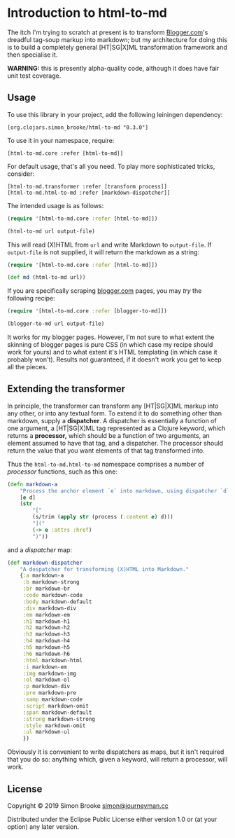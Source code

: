 # Introduction to html-to-md

The itch I'm trying to scratch at present is to transform
[Blogger.com](http://www.blogger.com)'s dreadful tag-soup markup into markdown;
but my architecture for doing this is to build a completely general [HT|SG|X]ML
transformation framework and then specialise it.

**WARNING:** this is presently alpha-quality code, although it does have fair
unit test coverage.

## Usage

To use this library in your project, add the following leiningen dependency:

    [org.clojars.simon_brooke/html-to-md "0.3.0"]

To use it in your namespace, require:

    [html-to-md.core :refer [html-to-md]]

For default usage, that's all you need. To play more sophisticated tricks,
consider:

    [html-to-md.transformer :refer [transform process]]
    [html-to-md.html-to-md :refer [markdown-dispatcher]]

The intended usage is as follows:

```clojure
(require '[html-to-md.core :refer [html-to-md]])

(html-to-md url output-file)
```

This will read (X)HTML from `url` and write Markdown to `output-file`. If
`output-file` is not supplied, it will return the markdown as a string:

```clojure
(require '[html-to-md.core :refer [html-to-md]])

(def md (html-to-md url))
```

If you are specifically scraping [blogger.com](https://www.blogger.com/")
pages, you may *try* the following recipe:

```clojure
(require '[html-to-md.core :refer [blogger-to-md]])

(blogger-to-md url output-file)
```

It works for my blogger pages. However, I'm not sure to what extent the
skinning of blogger pages is pure CSS (in which case my recipe should work
for yours) and to what extent it's HTML templating (in which case it
probably won't). Results not guaranteed, if it doesn't work you get to
keep all the pieces.

## Extending the transformer

In principle, the transformer can transform any [HT|SG|X]ML markup into any
other, or into any textual form. To extend it to do something other than
markdown, supply a **dispatcher**. A dispatcher is essentially a function of one
argument, a [HT|SG|X]ML tag represented as a Clojure keyword, which returns
a **processor,** which should be a function of two arguments, an element assumed
to have that tag, and a dispatcher. The processor should return the value that
you want elements of that tag transformed into.

Thus the `html-to-md.html-to-md` namespace comprises a number of *processor*
functions, such as this one:

```clojure
(defn markdown-a
    "Process the anchor element `e` into markdown, using dispatcher `d`."
    [e d]
    (str
        "["
        (s/trim (apply str (process (:content e) d)))
        "]("
        (-> e :attrs :href)
        ")"))
```

and a *dispatcher* map:

```clojure
(def markdown-dispatcher
    "A despatcher for transforming (X)HTML into Markdown."
    {:a markdown-a
     :b markdown-strong
     :br markdown-br
     :code markdown-code
     :body markdown-default
     :div markdown-div
     :em markdown-em
     :h1 markdown-h1
     :h2 markdown-h2
     :h3 markdown-h3
     :h4 markdown-h4
     :h5 markdown-h5
     :h6 markdown-h6
     :html markdown-html
     :i markdown-em
     :img markdown-img
     :ol markdown-ol
     :p markdown-div
     :pre markdown-pre
     :samp markdown-code
     :script markdown-omit
     :span markdown-default
     :strong markdown-strong
     :style markdown-omit
     :ul markdown-ul
     })
```

Obviously it is convenient to write dispatchers as maps, but it isn't required
that you do so: anything which, given a keyword, will return a processor, will
work.

## License

Copyright © 2019 Simon Brooke <simon@journeyman.cc>

Distributed under the Eclipse Public License either version 1.0 or (at
your option) any later version.

